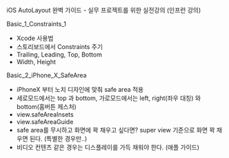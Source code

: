 iOS AutoLayout 완벽 가이드 - 실무 프로젝트를 위한 실전강의 (인프런 강의)

Basic_1_Constraints_1
- Xcode 사용법
- 스토리보드에서 Constraints 주기
- Trailing, Leading, Top, Bottom
- Width, Height

Basic_2_iPhone_X_SafeArea
- iPhoneX 부터 노치 디자인에 맞춰 safe area 적용
- 세로모드에서는 top 과 bottom, 가로모드에서는 left, right(좌우 대칭) 와 bottom(홈버튼 제스처)
- view.safeAreaInsets
- view.safeAreaGuide
- safe area를 무시하고 화면에 꽉 채우고 싶다면? super view 기준으로 화면 꽉 채우면 된다. (특별한 경우만..)
- 비디오 컨텐츠 같은 경우는 디스플레이를 가득 채워야 한다. (애플 가이드)
